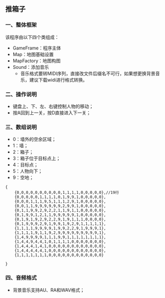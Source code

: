 ## 推箱子
### 一、整体框架
该程序由以下四个类组成：
- GameFrame：程序主体
- Map：地图基础设置
- MapFactory：地图构图
- Sound：添加音乐
  - 音乐格式要转MIDI序列，直接改文件后缀名不可行，如果想更换背景音乐，建议下载widi进行格式转换。

### 二、操作说明
- 键盘上、下、左、右键控制人物的移动；
- 按A回到上一关，按D直接进入下一关；

### 三、数组说明
- 0：墙外的空余区域；
- 1：墙；
- 2：箱子；
- 3：箱子位于目标点上；
- 4：目标点；
- 5：人物向下；
- 9：空地；

```
{
    {0,0,0,0,0,0,0,0,0,0,1,1,1,1,0,0,0,0,0},//19行
    {0,0,0,0,0,1,1,1,1,0,1,9,9,1,0,0,0,0,0},
    {0,0,0,1,1,1,9,5,1,1,1,2,9,1,0,0,0,0,0},
    {0,0,1,1,9,9,9,9,9,9,2,9,9,1,0,0,0,0,0},
    {0,1,1,9,9,2,9,2,2,1,1,9,1,1,0,0,0,0,0},
    {0,1,9,9,1,2,1,1,9,9,9,9,9,1,0,0,0,0,0},
    {0,1,9,1,9,2,9,2,2,9,1,9,1,1,1,0,0,0,0},
    {0,1,9,9,9,2,9,1,9,9,1,9,2,9,1,1,1,1,1},
    {1,1,1,1,9,9,9,9,1,9,9,2,2,9,1,9,9,9,1},
    {1,1,1,1,9,1,1,9,2,9,9,9,9,9,9,9,9,9,1},
    {1,4,9,9,9,9,1,1,1,9,9,1,1,1,1,1,1,1,1},
    {1,4,4,9,4,4,1,0,1,1,1,1,0,0,0,0,0,0,0},
    {1,4,4,4,1,4,1,0,0,0,0,0,0,0,0,0,0,0,0},
    {1,4,4,4,4,4,1,0,0,0,0,0,0,0,0,0,0,0,0},
    {1,1,1,1,1,1,1,0,0,0,0,0,0,0,0,0,0,0,0}

}
```

### 四、音频格式
- 背景音乐支持AU、RA和WAV格式；
